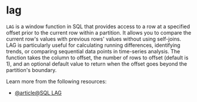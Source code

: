 # lag

`LAG` is a window function in SQL that provides access to a row at a specified offset prior to the current row within a partition. It allows you to compare the current row's values with previous rows' values without using self-joins. LAG is particularly useful for calculating running differences, identifying trends, or comparing sequential data points in time-series analysis. The function takes the column to offset, the number of rows to offset (default is 1), and an optional default value to return when the offset goes beyond the partition's boundary.

Learn more from the following resources:

- [@article@SQL LAG](https://learn.microsoft.com/en-us/sql/t-sql/functions/lag-transact-sql?view=sql-server-ver16)